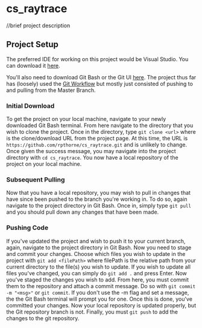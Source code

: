 # cs_raytrace

//brief project description

## Project Setup
The preferred IDE for working on this project would be Visual Studio. You can download it [here](https://visualstudio.microsoft.com/downloads/).

You'll also need to download Git Bash or the Git UI [here](https://git-scm.com/downloads).
The project thus far has (loosely) used the [Git Workflow](https://www.atlassian.com/git/tutorials/comparing-workflows) but mostly just consisted of pushing to and pulling from the Master Branch. 

### Initial Download

To get the project on your local machine, navigate to your newly downloaded Git Bash terminal. From here navigate to the directory that you wish to clone the project. Once in the directory, type `git clone <url>` where <url> is the clone/download URL from the project page. At this time, the URL is `https://github.com/rpthorne/cs_raytrace.git` and is unlikely to change. Once given the success message, you may navigate into the project directory with `cd cs_raytrace`. You now have a local repository of the project on your local machine. 

### Subsequent Pulling
Now that you have a local repository, you may wish to pull in changes that have since been pushed to the branch you're working in. To do so, again navigate to the project directory in Git Bash. Once in, simply type `git pull` and you should pull down any changes that have been made.

### Pushing Code
If you've updated the project and wish to push it to your current branch, again, navigate to the project directory in Git Bash. Now you need to stage and commit your changes. Choose which files you wish to update in the project with `git add <filePath>` where filePath is the relative path from your current directory to the file(s) you wish to update. If you wish to update all files you've changed, you can simply do `git add .` and press Enter. Now you've staged the changes you wish to add. From here, you must commit them to the repository and attach a commit message. Do so with `git commit -m "<msg>"` or `git commit`. If you don't use the -m flag and set a message, the the Git Bash terminal will prompt you for one. Once this is done, you've committed your changes. Now your local repository is updated properly, but the Git repository branch is not. Finally, you must `git push` to add the changes to the git repository. 
